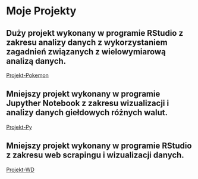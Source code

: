 # Moje Projekty
 
## Duży projekt wykonany w programie RStudio z zakresu analizy danych z wykorzystaniem zagadnień związanych z wielowymiarową analizą danych.
 
[Projekt-Pokemon](https://alflermilosz.github.io/Moje-Projekty/Projekt-Pokemony/Projekt.html)

## Mniejszy projekt wykonany w programie Jupyther Notebook z zakresu wizualizacji i analizy danych giełdowych różnych walut.

[Projekt-Py](https://alflermilosz.github.io/Moje-Projekty/Projekt-Python/Projekt-1.html)

## Mniejszy projekt wykonany w programie RStudio z zakresu web scrapingu i wizualizacji danych.

[Projekt-WD](https://alflermilosz.github.io/Moje-Projekty/Projekt-WD/Projekt2.html)